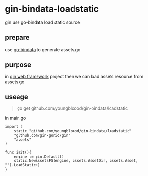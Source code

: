 # gin-bindata-loadstatic
gin use go-bindata load static source

## prepare
use [go-bindata](https://github.com/jteeuwen/go-bindata) to generate assets.go
## purpose


in [gin web framework](https://github.com/gin-gonic/gin)   project then we can load assets resource from assets.go
## useage

> go get github.com/youngbloood/gin-bindata/loadstatic

in main.go
```
import (
    static "github.com/youngbloood/gin-bindata/loadstatic"
    "github.com/gin-gonic/gin"
    "assets"
)

func init(){
    engine := gin.Default()
    static.NewAssetsFS(engine, assets.AssetDir, assets.Asset, "").LoadStatic()
}
```